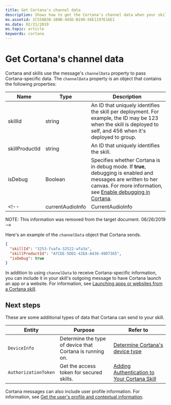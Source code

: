 ```yaml
---
title: Get Cortana's channel data
description: Shows how to get the Cortana's channel data when your skill runs.
ms.assetid: 2C558B30-1B9B-445D-B190-56E1197E16E1
ms.date: 02/21/2019
ms.topic: article
keywords: cortana
---
```


# Get Cortana's channel data

Cortana and skills use the message's `channelData` property to pass Cortana-specific data. The `channelData` property is an object that contains the following properties: 

<!-- Verify whether all messages include skillId or just the first -->

| Name | Type | Description |
|-|-|-|
| skillId | string  | An ID that uniquely identifies the skill per deployment. For example, the ID may be 123 when the skill is deployed to self, and 456 when it's deployed to group. |
| skillProductId | string  | An ID that uniquely identifies the skill.  |
| isDebug | Boolean  | Specifies whether Cortana is in debug mode. If **true**, debugging is enabled and messages are written to her canvas. For more information, see [Enable debugging in Cortana](test-debug.md#enable-debugging-in-cortana). |
<!-- | currentAudioInfo | CurrentAudioInfo | A `CurrentAudioInfo` object that contains information about the audio stream that's playing. The channel data includes this property only if your skill is playing audio on a speaker-only device. For more information, see [Getting the playback state](audio-streaming.md#getting-the-playback-state).
 NOTE: This information was removed from the target document. 06/26/2019 -->

Here's an example of the `channelData` object that Cortana sends.

```json
{
  "skillId": "3253-fsafa-32522-afa3a",
  "skillProductId": "A7CDE-5DD1-42EA-A436-49D7365",
  "isDebug": true
}
```

In addition to using `channelData` to receive Cortana-specific information, you can include it in your skill's outgoing message to have Cortana launch an app or a website. For information, see [Launching apps or websites from a Cortana skill](launch-apps-from-skills.md).

## Next steps

These are some additional types of data that Cortana can send to your skill.

|Entity | Purpose | Refer to |
|-|-|-|
| `DeviceInfo` | Determine the type of device that Cortana is running on. | [Determine Cortana's device type](cortana-device-type.md) |
| `AuthorizationToken` | Get the access token for secured skills. | [Adding Authentication to Your Cortana Skill](authentication.md) |

Cortana messages can also include user profile information. For information, see [Get the user's profile and contextual information](get-user-profile-context.md).
